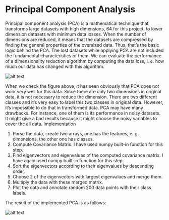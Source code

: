 # Principal Component Analysis

Principal component analysis (PCA) is a mathematical technique that transforms large
datasets with high dimensions, 64 for this project, to lower dimension datasets with minimum data
losses. When the number of dimensions are reduced, it means that the datasets are compressed by
finding the general properties of the oversized data. Thus, that’s the basic logic behind the PCA.
The lost datasets while applying PCA are not included the fundamental characteristics of them.
We can evaluate the performance of a dimensionality reduction algorithm by computing the
data loss, i. e. how much our data has changed with this algorithm.

![alt text](https://raw.githubusercontent.com/barissari/principal-component-analysis/images/original-data.jpg)

When we check the figure above, it has seen obviously that PCA does not work very well
for this data. Since there are only two dimensions in original data, it is not necessary to reduce the
dimension. There are two different classes and it’s very easy to label this two classes in original
data. However, it’s impossible to do that in transformed data.
PCA may have many drawbacks. For instance, one of them is its performance in noisy
datasets. It might give a bad results because it might choose the noisy variables to cover the all data.
Implementation
1. Parse the data, create two arrays, one has the features, e. g. dimensions, the other one
has classes.
2. Compute Covariance Matrix. I have used numpy built-in function for this step.
3. Find eigenvectors and eigenvalues of the computed covariance matrix. I have again used
numpy built-in function for this step.
4. Sort the eigenvectors according to their eigenvalues by descending order.
5. Choose 2 of the eigenvectors with largest eigenvalues and merge them.
6. Multiply the data with these merged matrix.
7. Plot the data and annotate random 200 data points with their class labels.

The result of the implemented PCA is as follows:

![alt text](https://raw.githubusercontent.com/barissari/principal-component-analysis/images/data-after-pca.jpg)
